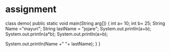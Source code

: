# assignment
class demo{
public static void main(String arg[])
{
int a= 10;
int b= 25;
String Name ="mayuri";
String lastName = "jojare";
System.out.println(a+b);
System.out.println(a*b);
System.out.println(a>b);

System.out.println(Name +" "+ lastName);
}
}
